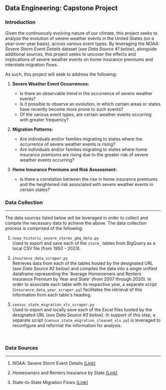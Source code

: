 ## Data Engineering: Capstone Project

### Introduction
Given the continuously evolving nature of our climate, this project seeks to analyze the evolution of severe weather events in the United States (on a year-over-year basis), across various event types. By leveraging the _NOAA: Severe Storm Event Details_ dataset (_see Data Source #1 below_), alongside additional sources, this project seeks to uncover the effects and implications of severe weather events on home insurance premiums and interstate migration flows.

As such, this project will seek to address the following:

1. **Severe Weather Event Occurrences:**</br>

    - Is there an observable trend in the occurrence of severe weather events?</br>
    - Is it possible to observe an evolution, in which certain areas or states have recently become more prone to such events?</br>
    - Of the various event types, are certain weather events occurring with greater frequency?

2. **Migration Patterns:**</br>

    - Are individuals and/or families migrating to states where the occurrence of severe weather events is rising?</br>
    - Are individuals and/or families migrating to states where home insurance premiums are rising due to the greater risk of severe weather events occurring?

3. **Home Insurance Premiums and Risk Assessment:**</br> 

    - Is there a correlation between the rise in home insurance premiums and the heightened risk associated with severe weather events in certain states?


### Data Collection
---
The data sources listed below will be leveraged in order to collect and compile the necessary data to achieve the above. The data collection process is comprised of the following:

1. `noaa_historic_severe_storms_gbq_data.py`</br>
    Used to export and save each of the `storm_` tables from BigQuery as a local CSV file (from 1950 - 2023).

2. `insurance_data_scraper.py`</br>
    Retrieves data from each of the tables hosted by the designated URL (_see Data Source #2 below_) and compiles the data into a single unified dataframe representing the 'Average Homeowners and Renters Insurance Premium by Year and State' (from 2007 through 2020). In order to associate each table with its respective year, a separate script (`insurance_data_year_scraper.py`) facilitates the retrieval of this information from each table's heading. 

3. `census_state_migration_xls_scraper.py`</br>
    Used to export and locally save each of the Excel files hosted by the designated URL (_see Data Source #3 below_). In support of this step, a separate script (`census_state_migration_cleaned_xls.py`) is leveraged to reconfigure and reformat the information for analysis.


</br>

### Data Sources
---
1. NOAA: Severe Storm Event Details [(Link)](https://console.cloud.google.com/marketplace/product/noaa-public/severe-storm-events)

2. Homeowners and Renters Insurance by State [(Link)](https://www.iii.org/table-archive/21407)

3. State-to-State Migration Flows [(Link)](https://www.census.gov/data/tables/time-series/demo/geographic-mobility/state-to-state-migration.html)